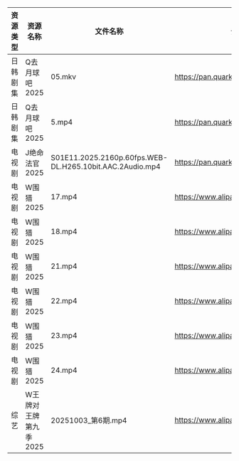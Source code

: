 | 资源类型 | 资源名称          | 文件名称                                                     | 分享链接                                 | 更新时间                |
| ---- | ------------- | -------------------------------------------------------- | ------------------------------------ | ------------------- |
| 日韩剧集 | Q去月球吧2025     | 05.mkv                                                   | https://pan.quark.cn/s/a1632c441381  | 2025-10-04 16:25:59 |
| 日韩剧集 | Q去月球吧2025     | 5.mp4                                                    | https://pan.quark.cn/s/a1632c441381  | 2025-10-04 10:25:51 |
| 电视剧  | J绝命法官2025     | S01E11.2025.2160p.60fps.WEB-DL.H265.10bit.AAC.2Audio.mp4 | https://pan.quark.cn/s/50b666fcfcd1  | 2025-10-04 16:23:15 |
| 电视剧  | W围猎2025       | 17.mp4                                                   | https://www.alipan.com/s/9zZ7h7AN7jD | 2025-10-04 06:01:47 |
| 电视剧  | W围猎2025       | 18.mp4                                                   | https://www.alipan.com/s/9zZ7h7AN7jD | 2025-10-04 06:01:47 |
| 电视剧  | W围猎2025       | 21.mp4                                                   | https://www.alipan.com/s/9zZ7h7AN7jD | 2025-10-04 06:01:46 |
| 电视剧  | W围猎2025       | 22.mp4                                                   | https://www.alipan.com/s/9zZ7h7AN7jD | 2025-10-04 06:01:45 |
| 电视剧  | W围猎2025       | 23.mp4                                                   | https://www.alipan.com/s/9zZ7h7AN7jD | 2025-10-04 06:01:45 |
| 电视剧  | W围猎2025       | 24.mp4                                                   | https://www.alipan.com/s/9zZ7h7AN7jD | 2025-10-04 06:01:44 |
| 综艺   | W王牌对王牌第九季2025 | 20251003_第6期.mp4                                         | https://www.alipan.com/s/w9CqDPEeGeX | 2025-10-04 08:05:53 |
